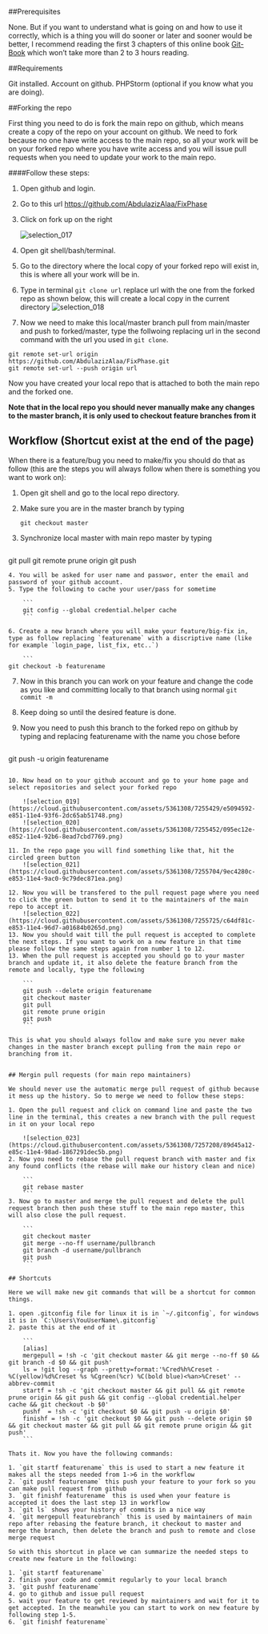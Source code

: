 ##Prerequisites

None. But if you want to understand what is going on and how to use it correctly, which is a thing you will do sooner or later and sooner would be better, I recommend reading the first 3 chapters of this online book [Git-Book](http://git-scm.com/book/en/v2)  which won’t take more than 2 to 3 hours reading.


##Requirements

Git installed.
Account on github.
PHPStorm (optional if you know what you are doing).


##Forking the repo

First thing you need to do is fork the main repo on github, which means create a copy of the repo on your account on github. We need to fork because no one have write access to the main repo, so all your work will be on your forked repo where you have write access and you will issue pull requests when you need to update your work to the main repo.

####Follow these steps:
1. Open github and login.
2. Go to this url https://github.com/AbdulazizAlaa/FixPhase
3. Click on fork up on the right

   ![selection_017](https://cloud.githubusercontent.com/assets/5361308/7254177/1a880f44-e84a-11e4-8a92-8387859179bd.png) 

4. Open git shell/bash/terminal.
5. Go to the directory where the local copy of your forked repo will exist in, this is where all your work will be in.
6. Type in terminal `git clone url` replace url with the one from the forked repo as shown below, this will create a local copy in the current directory
   ![selection_018](https://cloud.githubusercontent.com/assets/5361308/7254489/1c80c4a6-e84c-11e4-8e06-229313a51a8d.png) 
7. Now we need to make this local/master branch pull from main/master and push to forked/master, type the follwoing replacing url in the second command with the url you used in `git clone`.  
```
git remote set-url origin https://github.com/AbdulazizAlaa/FixPhase.git
git remote set-url --push origin url
```

Now you have created your local repo that is attached to both the main repo and the forked one. 

**Note that in the local repo you should never manually make any changes to the master branch, it is only used to checkout feature branches from it**


## Workflow (Shortcut exist at the end of the page)

When there is a feature/bug you need to make/fix you should do that as follow (this are the steps you will always follow when there is something you want to work on):

1. Open git shell and go to the local repo directory.
2. Make sure you are in the master branch by typing 

    ``` 
   git checkout master 
   ``` 
3. Synchronize local master with main repo master by typing 

    ```
git pull
git remote prune origin
git push
```
4. You will be asked for user name and passwor, enter the email and password of your github account.
5. Type the following to cache your user/pass for sometime
    
    ```
    git config --global credential.helper cache
    ```

6. Create a new branch where you will make your feature/big-fix in, type as follow replacing `featurename` with a discriptive name (like for example `login_page, list_fix, etc..`) 

    ```
git checkout -b featurename
```
7. Now in this branch you can work on your feature and change the code as you like and committing locally to that branch using normal `git commit -m` 
8. Keep doing so until the desired feature is done.
9. Now you need to push this branch to the forked repo on github by typing and replacing featurename with the name you chose before

    ```
git push -u origin featurename
```

10. Now head on to your github account and go to your home page and select repositories and select your forked repo

    ![selection_019](https://cloud.githubusercontent.com/assets/5361308/7255429/e5094592-e851-11e4-93f6-2dc65ab51748.png)
    ![selection_020](https://cloud.githubusercontent.com/assets/5361308/7255452/095ec12e-e852-11e4-92b6-8ead7cbd7769.png)

11. In the repo page you will find something like that, hit the circled green button
    ![selection_021](https://cloud.githubusercontent.com/assets/5361308/7255704/9ec4280c-e853-11e4-9ac0-9c79dec871ea.png)

12. Now you will be transfered to the pull request page where you need to click the green button to send it to the maintainers of the main repo to accept it.
    ![selection_022](https://cloud.githubusercontent.com/assets/5361308/7255725/c64df81c-e853-11e4-96d7-a01684b0265d.png)
13. Now you should wait till the pull request is accepted to complete the next steps. If you want to work on a new feature in that time please follow the same steps again from number 1 to 12.
13. When the pull request is accepted you should go to your master branch and update it, it also delete the feature branch from the remote and locally, type the following
  
    ```
    git push --delete origin featurename
    git checkout master
    git pull
    git remote prune origin
    git push
    ```

This is what you should always follow and make sure you never make changes in the master branch except pulling from the main repo or branching from it.


## Mergin pull requests (for main repo maintainers)

We should never use the automatic merge pull request of github because it mess up the history. So to merge we need to follow these steps:

1. Open the pull request and click on command line and paste the two line in the terminal, this creates a new branch with the pull request in it on your local repo

    ![selection_023](https://cloud.githubusercontent.com/assets/5361308/7257208/89d45a12-e85c-11e4-98ad-1867291dec5b.png)
2. Now you need to rebase the pull request branch with master and fix any found conflicts (the rebase will make our history clean and nice)

    ```
    git rebase master
    ```
3. Now go to master and merge the pull request and delete the pull request branch then push these stuff to the main repo master, this will also close the pull request.

    ```
    git checkout master
    git merge --no-ff username/pullbranch
    git branch -d username/pullbranch
    git push
    ```

## Shortcuts

Here we will make new git commands that will be a shortcut for common things.

1. open .gitconfig file for linux it is in `~/.gitconfig`, for windows it is in `C:\Users\YouUserName\.gitconfig`
2. paste this at the end of it

    ```
    [alias]
    mergepull = !sh -c 'git checkout master && git merge --no-ff $0 && git branch -d $0 && git push'
    ls = !git log --graph --pretty=format:'%Cred%h%Creset -%C(yellow)%d%Creset %s %Cgreen(%cr) %C(bold blue)<%an>%Creset' --abbrev-commit
    startf = !sh -c 'git checkout master && git pull && git remote prune origin && git push && git config --global credential.helper cache && git checkout -b $0'
    pushf  = !sh -c 'git checkout $0 && git push -u origin $0' 
    finishf = !sh -c 'git checkout $0 && git push --delete origin $0 && git checkout master && git pull && git remote prune origin && git push'
    ```

Thats it. Now you have the following commands:

1. `git startf featurename` this is used to start a new feature it makes all the steps needed from 1->6 in the workflow
2. `git pushf featurename` this push your feature to your fork so you can make pull request from github
3. `git finishf featurename` this is used when your feature is accepted it does the last step 13 in workflow 
3. `git ls` shows your history of commits in a nice way
4. `git mergepull featurebranch` this is used by maintainers of main repo after rebasing the feature branch, it checkout to master and merge the branch, then delete the branch and push to remote and close merge request

So with this shortcut in place we can summarize the needed steps to create new feature in the following:

1. `git startf featurename`
2. finish your code and commit regularly to your local branch
3. `git pushf featurename`
4. go to github and issue pull request
5. wait your feature to get reviewed by maintainers and wait for it to get accepted. In the meanwhile you can start to work on new feature by following step 1-5.
6. `git finishf featurename`











